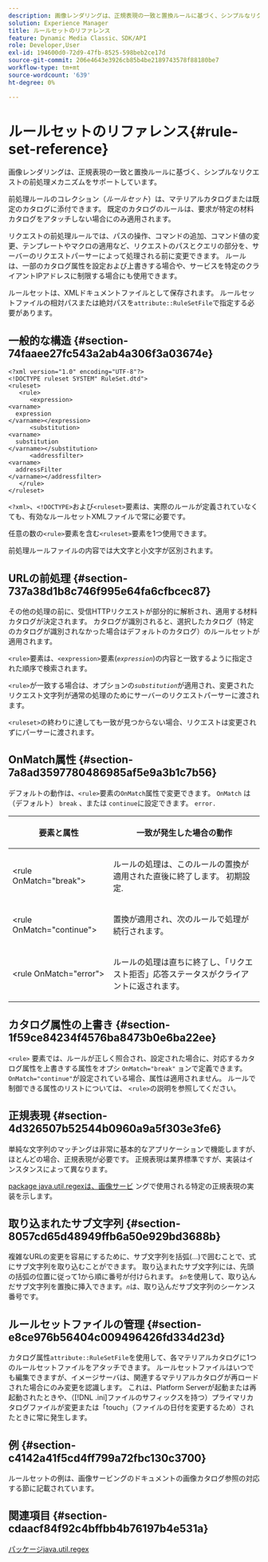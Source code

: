 ```yaml
---
description: 画像レンダリングは、正規表現の一致と置換ルールに基づく、シンプルなリクエストの前処理メカニズムをサポートしています。
solution: Experience Manager
title: ルールセットのリファレンス
feature: Dynamic Media Classic、SDK/API
role: Developer,User
exl-id: 194600d0-72d9-47fb-8525-598beb2ce17d
source-git-commit: 206e4643e3926cb85b4be2189743578f88180be7
workflow-type: tm+mt
source-wordcount: '639'
ht-degree: 0%

---
```


# ルールセットのリファレンス{#rule-set-reference}

画像レンダリングは、正規表現の一致と置換ルールに基づく、シンプルなリクエストの前処理メカニズムをサポートしています。

<!--<a id="section_F44601A65CE1451EAD0A449C66B773CC"></a>-->

前処理ルールのコレクション（*ルールセット*）は、マテリアルカタログまたは既定のカタログに添付できます。 既定のカタログのルールは、要求が特定の材料カタログをアタッチしない場合にのみ適用されます。

リクエストの前処理ルールでは、パスの操作、コマンドの追加、コマンド値の変更、テンプレートやマクロの適用など、リクエストのパスとクエリの部分を、サーバーのリクエストパーサーによって処理される前に変更できます。 ルールは、一部のカタログ属性を設定および上書きする場合や、サービスを特定のクライアントIPアドレスに制限する場合にも使用できます。

ルールセットは、XMLドキュメントファイルとして保存されます。 ルールセットファイルの相対パスまたは絶対パスを`attribute::RuleSetFile`で指定する必要があります。

## 一般的な構造 {#section-74faaee27fc543a2ab4a306f3a03674e}

```
<?xml version="1.0" encoding="UTF-8"?>
<!DOCTYPE ruleset SYSTEM" RuleSet.dtd">
<ruleset>
   <rule>
      <expression>
<varname>
  expression
</varname></expression>
      <substitution>
<varname>
  substitution
</varname></substitution>
      <addressfilter>
<varname>
  addressFilter
</varname></addressfilter>
   </rule>
</ruleset>
```

`<?xml>`、`<!DOCTYPE>`および`<ruleset>`要素は、実際のルールが定義されていなくても、有効なルールセットXMLファイルで常に必要です。

任意の数の`<rule>`要素を含む`<ruleset>`要素を1つ使用できます。

前処理ルールファイルの内容では大文字と小文字が区別されます。

## URLの前処理 {#section-737a38d1b8c746f995e64fa6cfbcec87}

その他の処理の前に、受信HTTPリクエストが部分的に解析され、適用する材料カタログが決定されます。 カタログが識別されると、選択したカタログ（特定のカタログが識別されなかった場合はデフォルトのカタログ）のルールセットが適用されます。

`<rule>`要素は、`<expression>`要素(*`expression`*)の内容と一致するように指定された順序で検索されます。

`<rule>`が一致する場合は、オプションの&#x200B;*`substitution`*&#x200B;が適用され、変更されたリクエスト文字列が通常の処理のためにサーバーのリクエストパーサーに渡されます。

`<ruleset>`の終わりに達しても一致が見つからない場合、リクエストは変更されずにパーサーに渡されます。

## OnMatch属性 {#section-7a8ad3597780486985af5e9a3b1c7b56}

デフォルトの動作は、`<rule>`要素の`OnMatch`属性で変更できます。 `OnMatch` は（デフォルト） `break` 、または `continue`に設定できます。  `error.`

<table id="table_4CABF55B33854A128D5F326B31C6C397"> 
 <thead> 
  <tr> 
   <th colname="col1" class="entry"> <p>要素と属性 </p> </th> 
   <th colname="col2" class="entry"> <p>一致が発生した場合の動作 </p> </th> 
  </tr> 
 </thead>
 <tbody> 
  <tr> 
   <td colname="col1"> <p><span class="codeph"> &lt;rule OnMatch="break"&gt;</span> </p> </td> 
   <td colname="col2"> <p>ルールの処理は、このルールの置換が適用された直後に終了します。 初期設定. </p> </td> 
  </tr> 
  <tr> 
   <td colname="col1"> <p><span class="codeph"> &lt;rule OnMatch="continue"&gt;</span> </p> </td> 
   <td colname="col2"> <p>置換が適用され、次のルールで処理が続行されます。 </p> </td> 
  </tr> 
  <tr> 
   <td colname="col1"> <p><span class="codeph"> &lt;rule OnMatch="error"&gt;</span> </p> </td> 
   <td colname="col2"> <p>ルールの処理は直ちに終了し、「リクエスト拒否」応答ステータスがクライアントに返されます。 </p> </td> 
  </tr> 
 </tbody> 
</table>

## カタログ属性の上書き {#section-1f59ce84234f4576ba8473b0e6ba22ee}

`<rule>` 要素では、ルールが正しく照合され、設定された場合に、対応するカタログ属性を上書きする属性をオプシ `OnMatch="break"` ョンで定義できます。`OnMatch="continue"`が設定されている場合、属性は適用されません。 ルールで制御できる属性のリストについては、 `<rule>`の説明を参照してください。

## 正規表現 {#section-4d326507b52544b0960a9a5f303e3fe6}

単純な文字列のマッチングは非常に基本的なアプリケーションで機能しますが、ほとんどの場合、正規表現が必要です。 正規表現は業界標準ですが、実装はインスタンスによって異なります。

[package java.util.regexは、画像サービ](https://www2.cs.duke.edu/csed/java/jdk1.4.2/docs/api/) ングで使用される特定の正規表現の実装を示します。

## 取り込まれたサブ文字列 {#section-8057cd65d48949ffb6a50e929bd3688b}

複雑なURLの変更を容易にするために、サブ文字列を括弧(...)で囲むことで、式にサブ文字列を取り込むことができます。 取り込まれたサブ文字列には、先頭の括弧の位置に従って1から順に番号が付けられます。 *`$n`*&#x200B;を使用して、取り込んだサブ文字列を置換に挿入できます。*`n`*&#x200B;は、取り込んだサブ文字列のシーケンス番号です。

## ルールセットファイルの管理 {#section-e8ce976b56404c009496426fd334d23d}

カタログ属性`attribute::RuleSetFile`を使用して、各マテリアルカタログに1つのルールセットファイルをアタッチできます。 ルールセットファイルはいつでも編集できますが、イメージサーバは、関連するマテリアルカタログが再ロードされた場合にのみ変更を認識します。 これは、Platform Serverが起動または再起動されたときや、（[!DNL .ini]ファイルのサフィックスを持つ）プライマリカタログファイルが変更または「touch」（ファイルの日付を変更するため）されたときに常に発生します。

## 例 {#section-c4142a41f5cd4ff799a72fbc130c3700}

ルールセットの例は、画像サービングのドキュメントの画像カタログ参照の対応する節に記載されています。

## 関連項目 {#section-cdaacf84f92c4bffbb4b76197b4e531a}

[パッケージjava.util.regex](https://www2.cs.duke.edu/csed/java/jdk1.4.2/docs/api/)
